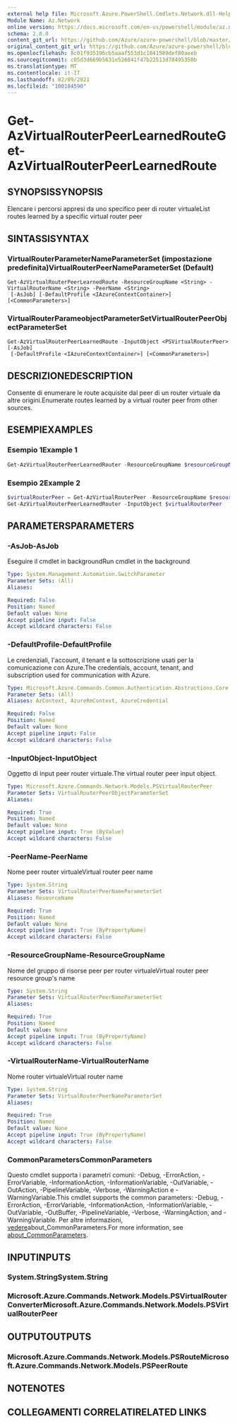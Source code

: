 ```yaml
---
external help file: Microsoft.Azure.PowerShell.Cmdlets.Network.dll-Help.xml
Module Name: Az.Network
online version: https://docs.microsoft.com/en-us/powershell/module/az.network/get-azvirtualrouterpeerlearnedroute
schema: 2.0.0
content_git_url: https://github.com/Azure/azure-powershell/blob/master/src/Network/Network/help/Get-AzVirtualRouterPeerLearnedRoute.md
original_content_git_url: https://github.com/Azure/azure-powershell/blob/master/src/Network/Network/help/Get-AzVirtualRouterPeerLearnedRoute.md
ms.openlocfilehash: 8c01f935196cb5aaaf553d1c1041589def80aeeb
ms.sourcegitcommit: c05d3d669b5631e526841f47b22513d78495350b
ms.translationtype: MT
ms.contentlocale: it-IT
ms.lasthandoff: 02/09/2021
ms.locfileid: "100184590"
---
```

# <span data-ttu-id="02484-101">Get-AzVirtualRouterPeerLearnedRoute</span><span class="sxs-lookup"><span data-stu-id="02484-101">Get-AzVirtualRouterPeerLearnedRoute</span></span>

## <span data-ttu-id="02484-102">SYNOPSIS</span><span class="sxs-lookup"><span data-stu-id="02484-102">SYNOPSIS</span></span>
<span data-ttu-id="02484-103">Elencare i percorsi appresi da uno specifico peer di router virtuale</span><span class="sxs-lookup"><span data-stu-id="02484-103">List routes learned by a specific virtual router peer</span></span>

## <span data-ttu-id="02484-104">SINTASSI</span><span class="sxs-lookup"><span data-stu-id="02484-104">SYNTAX</span></span>

### <span data-ttu-id="02484-105">VirtualRouterParameterNameParameterSet (impostazione predefinita)</span><span class="sxs-lookup"><span data-stu-id="02484-105">VirtualRouterPeerNameParameterSet (Default)</span></span>
```
Get-AzVirtualRouterPeerLearnedRoute -ResourceGroupName <String> -VirtualRouterName <String> -PeerName <String>
 [-AsJob] [-DefaultProfile <IAzureContextContainer>] [<CommonParameters>]
```

### <span data-ttu-id="02484-106">VirtualRouterParameobjectParameterSet</span><span class="sxs-lookup"><span data-stu-id="02484-106">VirtualRouterPeerObjectParameterSet</span></span>
```
Get-AzVirtualRouterPeerLearnedRoute -InputObject <PSVirtualRouterPeer> [-AsJob]
 [-DefaultProfile <IAzureContextContainer>] [<CommonParameters>]
```

## <span data-ttu-id="02484-107">DESCRIZIONE</span><span class="sxs-lookup"><span data-stu-id="02484-107">DESCRIPTION</span></span>
<span data-ttu-id="02484-108">Consente di enumerare le route acquisite dal peer di un router virtuale da altre origini.</span><span class="sxs-lookup"><span data-stu-id="02484-108">Enumerate routes learned by a virtual router peer from other sources.</span></span>

## <span data-ttu-id="02484-109">ESEMPI</span><span class="sxs-lookup"><span data-stu-id="02484-109">EXAMPLES</span></span>

### <span data-ttu-id="02484-110">Esempio 1</span><span class="sxs-lookup"><span data-stu-id="02484-110">Example 1</span></span>
```powershell
Get-AzVirtualRouterPeerLearnedRouter -ResourceGroupName $resourceGroupName -VirtualRouterName $virtualRouterName -PeerName $peerName
```

### <span data-ttu-id="02484-111">Esempio 2</span><span class="sxs-lookup"><span data-stu-id="02484-111">Example 2</span></span>
```powershell
$virtualRouterPeer = Get-AzVirtualRouterPeer -ResourceGroupName $resourceGroupName -VirtualRouterName $virtualRouterName -PeerName $peerName
Get-AzVirtualRouterPeerLearnedRouter -InputObject $virtualRouterPeer
```

## <span data-ttu-id="02484-112">PARAMETERS</span><span class="sxs-lookup"><span data-stu-id="02484-112">PARAMETERS</span></span>

### <span data-ttu-id="02484-113">-AsJob</span><span class="sxs-lookup"><span data-stu-id="02484-113">-AsJob</span></span>
<span data-ttu-id="02484-114">Eseguire il cmdlet in background</span><span class="sxs-lookup"><span data-stu-id="02484-114">Run cmdlet in the background</span></span>

```yaml
Type: System.Management.Automation.SwitchParameter
Parameter Sets: (All)
Aliases:

Required: False
Position: Named
Default value: None
Accept pipeline input: False
Accept wildcard characters: False
```

### <span data-ttu-id="02484-115">-DefaultProfile</span><span class="sxs-lookup"><span data-stu-id="02484-115">-DefaultProfile</span></span>
<span data-ttu-id="02484-116">Le credenziali, l'account, il tenant e la sottoscrizione usati per la comunicazione con Azure.</span><span class="sxs-lookup"><span data-stu-id="02484-116">The credentials, account, tenant, and subscription used for communication with Azure.</span></span>

```yaml
Type: Microsoft.Azure.Commands.Common.Authentication.Abstractions.Core.IAzureContextContainer
Parameter Sets: (All)
Aliases: AzContext, AzureRmContext, AzureCredential

Required: False
Position: Named
Default value: None
Accept pipeline input: False
Accept wildcard characters: False
```

### <span data-ttu-id="02484-117">-InputObject</span><span class="sxs-lookup"><span data-stu-id="02484-117">-InputObject</span></span>
<span data-ttu-id="02484-118">Oggetto di input peer router virtuale.</span><span class="sxs-lookup"><span data-stu-id="02484-118">The virtual router peer input object.</span></span>

```yaml
Type: Microsoft.Azure.Commands.Network.Models.PSVirtualRouterPeer
Parameter Sets: VirtualRouterPeerObjectParameterSet
Aliases:

Required: True
Position: Named
Default value: None
Accept pipeline input: True (ByValue)
Accept wildcard characters: False
```

### <span data-ttu-id="02484-119">-PeerName</span><span class="sxs-lookup"><span data-stu-id="02484-119">-PeerName</span></span>
<span data-ttu-id="02484-120">Nome peer router virtuale</span><span class="sxs-lookup"><span data-stu-id="02484-120">Virtual router peer name</span></span>

```yaml
Type: System.String
Parameter Sets: VirtualRouterPeerNameParameterSet
Aliases: ResourceName

Required: True
Position: Named
Default value: None
Accept pipeline input: True (ByPropertyName)
Accept wildcard characters: False
```

### <span data-ttu-id="02484-121">-ResourceGroupName</span><span class="sxs-lookup"><span data-stu-id="02484-121">-ResourceGroupName</span></span>
<span data-ttu-id="02484-122">Nome del gruppo di risorse peer per router virtuale</span><span class="sxs-lookup"><span data-stu-id="02484-122">Virtual router peer resource group's name</span></span>

```yaml
Type: System.String
Parameter Sets: VirtualRouterPeerNameParameterSet
Aliases:

Required: True
Position: Named
Default value: None
Accept pipeline input: True (ByPropertyName)
Accept wildcard characters: False
```

### <span data-ttu-id="02484-123">-VirtualRouterName</span><span class="sxs-lookup"><span data-stu-id="02484-123">-VirtualRouterName</span></span>
<span data-ttu-id="02484-124">Nome router virtuale</span><span class="sxs-lookup"><span data-stu-id="02484-124">Virtual router name</span></span>

```yaml
Type: System.String
Parameter Sets: VirtualRouterPeerNameParameterSet
Aliases:

Required: True
Position: Named
Default value: None
Accept pipeline input: True (ByPropertyName)
Accept wildcard characters: False
```

### <span data-ttu-id="02484-125">CommonParameters</span><span class="sxs-lookup"><span data-stu-id="02484-125">CommonParameters</span></span>
<span data-ttu-id="02484-126">Questo cmdlet supporta i parametri comuni: -Debug, -ErrorAction, -ErrorVariable, -InformationAction, -InformationVariable, -OutVariable, -OutAction, -PipelineVariable, -Verbose, -WarningAction e -WarningVariable.</span><span class="sxs-lookup"><span data-stu-id="02484-126">This cmdlet supports the common parameters: -Debug, -ErrorAction, -ErrorVariable, -InformationAction, -InformationVariable, -OutVariable, -OutBuffer, -PipelineVariable, -Verbose, -WarningAction, and -WarningVariable.</span></span> <span data-ttu-id="02484-127">Per altre informazioni, [vedere](http://go.microsoft.com/fwlink/?LinkID=113216)about_CommonParameters.</span><span class="sxs-lookup"><span data-stu-id="02484-127">For more information, see [about_CommonParameters](http://go.microsoft.com/fwlink/?LinkID=113216).</span></span>

## <span data-ttu-id="02484-128">INPUT</span><span class="sxs-lookup"><span data-stu-id="02484-128">INPUTS</span></span>

### <span data-ttu-id="02484-129">System.String</span><span class="sxs-lookup"><span data-stu-id="02484-129">System.String</span></span>

### <span data-ttu-id="02484-130">Microsoft.Azure.Commands.Network.Models.PSVirtualRouterConverter</span><span class="sxs-lookup"><span data-stu-id="02484-130">Microsoft.Azure.Commands.Network.Models.PSVirtualRouterPeer</span></span>

## <span data-ttu-id="02484-131">OUTPUT</span><span class="sxs-lookup"><span data-stu-id="02484-131">OUTPUTS</span></span>

### <span data-ttu-id="02484-132">Microsoft.Azure.Commands.Network.Models.PSRoute</span><span class="sxs-lookup"><span data-stu-id="02484-132">Microsoft.Azure.Commands.Network.Models.PSPeerRoute</span></span>

## <span data-ttu-id="02484-133">NOTE</span><span class="sxs-lookup"><span data-stu-id="02484-133">NOTES</span></span>

## <span data-ttu-id="02484-134">COLLEGAMENTI CORRELATI</span><span class="sxs-lookup"><span data-stu-id="02484-134">RELATED LINKS</span></span>
